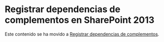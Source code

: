 
# Registrar dependencias de complementos en SharePoint 2013

Este contenido se ha movido a  [Registrar dependencias de complementos](important-aspects-of-the-sharepoint-add-in-architecture-and-development-landscap.md#RegisterDependency).





